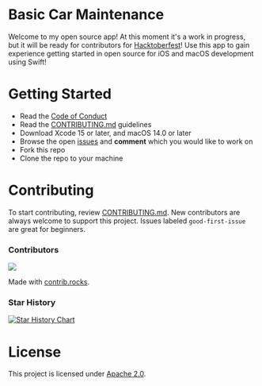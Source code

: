 # Basic Car Maintenance
Welcome to my open source app! At this moment it's a work in progress, but it will be ready for contributors for [Hacktoberfest](https://hacktoberfest.com/)! Use this app to gain experience getting started in open source for iOS and macOS development using Swift!

# Getting Started
* Read the [Code of Conduct](https://github.com/mikaelacaron/Basic-Car-Maintenance/blob/main/CODE_OF_CONDUCT.md)
* Read the [CONTRIBUTING.md](https://github.com/mikaelacaron/Basic-Car-Maintenance/blob/main/CONTRIBUTING.md) guidelines
* Download Xcode 15 or later, and macOS 14.0 or later
* Browse the open [issues](https://github.com/mikaelacaron/Basic-Car-Maintenance/issues) and **comment** which you would like to work on
* Fork this repo
* Clone the repo to your machine

# Contributing
To start contributing, review [CONTRIBUTING.md](https://github.com/mikaelacaron/Basic-Car-Maintenance/blob/main/CONTRIBUTING.md). New contributors are always welcome to support this project. Issues labeled `good-first-issue` are great for beginners.

### Contributors
<a href="https://github.com/mikaelacaron/Basic-Car-Maintenance/graphs/contributors">
  <img src="https://contrib.rocks/image?repo=mikaelacaron/Basic-Car-Maintenance" />
</a>

Made with [contrib.rocks](https://contrib.rocks).

### Star History

[![Star History Chart](https://api.star-history.com/svg?repos=mikaelacaron/Basic-Car-Maintenance&type=Date)](https://star-history.com/#mikaelacaron/Basic-Car-Maintenance&Date)

# License
This project is licensed under [Apache 2.0](https://github.com/mikaelacaron/Basic-Car-Maintenance/blob/main/LICENSE).
